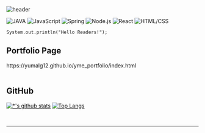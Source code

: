 
![header](https://capsule-render.vercel.app/api?type=waving&color=gradient&height=250&section=header&text=⚗️Malg-Eum%20Yu💻&fontSize=36)

![JAVA](https://img.shields.io/badge/-JAVA-orange?style=flat&logo=java&logoColor=ffffff)
![JavaScript](https://img.shields.io/badge/-JavaScript-F7DF1E?style=flat&logo=JavaScript&logoColor=ffffff)
![Spring](https://img.shields.io/badge/-Spring-6DB33F?style=flat&logo=flat&logoColor=white)
![Node.js](https://img.shields.io/badge/-Node.js-339933?style=flat&logo=nodedotjs&logoColor=ffffff)
![React](https://img.shields.io/badge/-React-61DAFB?style=flat&logo=react&logoColor=ffffff)
![HTML/CSS](https://img.shields.io/badge/-HTML/CSS-1572B6?style=flat&logo=css3&logoColor=ffffff)

```
System.out.println("Hello Readers!");
```

<h2>Portfolio Page</h2>
https://yumalg12.github.io/yme_portfolio/index.html

<br>
<br>

<h2>GitHub</h2>

[![*'s github stats](https://github-readme-stats.vercel.app/api?username=yumalg12)](https://github.com/yumalg12)
[![Top Langs](https://github-readme-stats.vercel.app/api/top-langs/?username=yumalg12)](https://github.com/yumalg12/github-readme-stats)

<br>


---

<!--
**yumalg12/yumalg12** is a ✨ _special_ ✨ repository because its `README.md` (this file) appears on your GitHub profile.

Here are some ideas to get you started:

- 🔭 I’m currently working on ...
- 🌱 I’m currently learning ...
- 👯 I’m looking to collaborate on ...
- 🤔 I’m looking for help with ...
- 💬 Ask me about ...
- 📫 How to reach me: ...
- 😄 Pronouns: ...
- ⚡ Fun fact: ...
-->
